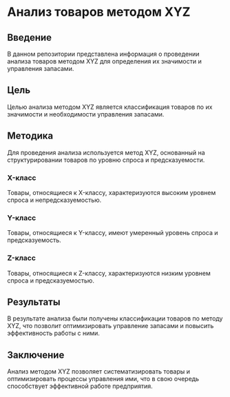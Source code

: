 # Анализ товаров методом XYZ

## Введение
В данном репозитории представлена информация о проведении анализа товаров методом XYZ для определения их значимости и управления запасами.

## Цель
Целью анализа методом XYZ является классификация товаров по их значимости и необходимости управления запасами.

## Методика
Для проведения анализа используется метод XYZ, основанный на структурировании товаров по уровню спроса и предсказуемости.

### X-класс
Товары, относящиеся к X-классу, характеризуются высоким уровнем спроса и непредсказуемостью.

### Y-класс
Товары, относящиеся к Y-классу, имеют умеренный уровень спроса и предсказуемость.

### Z-класс
Товары, относящиеся к Z-классу, характеризуются низким уровнем спроса и предсказуемостью.

## Результаты
В результате анализа были получены классификации товаров по методу XYZ, что позволит оптимизировать управление запасами и повысить эффективность работы с ними.

## Заключение
Анализ методом XYZ позволяет систематизировать товары и оптимизировать процессы управления ими, что в свою очередь способствует эффективной работе предприятия.